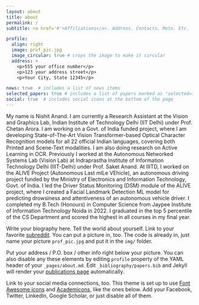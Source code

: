 ```yaml
---
layout: about
title: about
permalink: /
subtitle: <a href='#'>Affiliations</a>. Address. Contacts. Moto. Etc.

profile:
  align: right
  image: prof_pic.jpg
  image_circular: true # crops the image to make it circular
  address: >
    <p>555 your office number</p>
    <p>123 your address street</p>
    <p>Your City, State 12345</p>

news: true  # includes a list of news items
selected_papers: true # includes a list of papers marked as "selected={true}"
social: true  # includes social icons at the bottom of the page
---
```


My name is Nishit Anand. I am currently a Research Assistant at the Vision and Graphics Lab, Indian Institute of Technology Delhi (IIT Delhi) under Prof. Chetan Arora. I am working on a Govt. of India funded project, where I am developing State-of-The-Art Vision Transformer-based Optical Character Recognition models for all 22 official Indian languages, covering both Printed and Scene-Text modalities. I am also doing research on Active Learning in OCR. Previously I worked at the Autonomous Networked Systems Lab (Vision Lab) at Indraprastha Institute of Information Technology Delhi (IIIT-Delhi) under Prof. Saket Anand. At IIITD, I worked on the ALIVE Project (Autonomous Last mILe VEhicle), an autonomous driving project funded by the Ministry of Electronics and Information Technology, Govt. of India. I led the Driver Status Monitoring (DSM) module of the ALIVE project, where I  created a Facial Landmark Detection ML model for predicting drowsiness and attentiveness of an autonomous vehicle driver. I completed my B.Tech (Honours) in Computer Science from Jaypee Institute of Information Technology Noida in 2022. I graduated in the top 5 percentile of the CS Department and scored the highest in all courses in my final year.

Write your biography here. Tell the world about yourself. Link to your favorite [subreddit](http://reddit.com). You can put a picture in, too. The code is already in, just name your picture `prof_pic.jpg` and put it in the `img/` folder.

Put your address / P.O. box / other info right below your picture. You can also disable any these elements by editing `profile` property of the YAML header of your `_pages/about.md`. Edit `_bibliography/papers.bib` and Jekyll will render your [publications page](/al-folio/publications/) automatically.

Link to your social media connections, too. This theme is set up to use [Font Awesome icons](http://fortawesome.github.io/Font-Awesome/) and [Academicons](https://jpswalsh.github.io/academicons/), like the ones below. Add your Facebook, Twitter, LinkedIn, Google Scholar, or just disable all of them.
